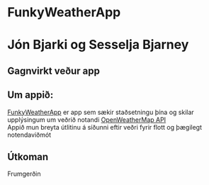 # FunkyWeatherApp
# Jón Bjarki og Sesselja Bjarney
## Gagnvirkt veður app
## Um appið:
[FunkyWeatherApp](https://nonni1234.github.io/FunkyWeatherApp/) er app sem sækir staðsetningu þína og skilar upplýsingum um veðrið notandi [OpenWeatherMap API](https://openweathermap.org/api) <br>
Appið mun breyta útlitinu á síðunni eftir veðri fyrir flott og þægilegt notendaviðmót
## Útkoman
Frumgerðin 